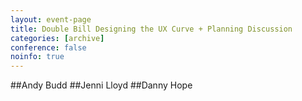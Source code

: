 ```yaml
---
layout: event-page
title: Double Bill Designing the UX Curve + Planning Discussion
categories: [archive]
conference: false
noinfo: true
---
```

##Andy Budd
##Jenni Lloyd
##Danny Hope
 


